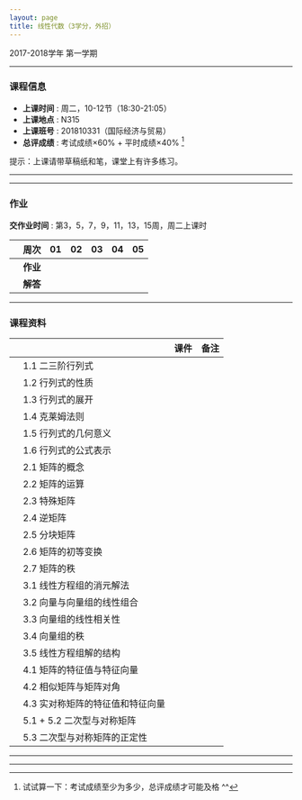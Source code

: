 ```yaml
---
layout: page
title: 线性代数（3学分，外招）
---
```



<p class="message">
  2017-2018学年 第一学期
</p>


---

### 课程信息


- __上课时间__ : 周二，10-12节（18:30-21:05）
- __上课地点__ : N315
- __上课班号__ : 201810331（国际经济与贸易）
- __总评成绩__ : 考试成绩×60% + 平时成绩×40% [^exam]

[^exam]: 试试算一下：考试成绩至少为多少，总评成绩才可能及格 ^^

提示：上课请带草稿纸和笔，课堂上有许多练习。

---

---

### 作业

__交作业时间__ : 第3，5，7，9，11，13，15周，周二上课时

|        |    周次    | 01 | 02 | 03 |	04 | 05 |
|:--------:|--------:|:------:|:------:|:------:|:------:|:------:|
|	| __作业__ 	|	<a href="HW/HW_01_2017_NM.pdf" target="_blank"><i class="fa fa-file-pdf-o" aria-hidden="true"></i></a>   | <a href="HW/HW_02_2017_NM.pdf" target="_blank"><i class="fa fa-file-pdf-o" aria-hidden="true"></i></a>	| <a href="HW/HW_03_2017_NM.pdf" target="_blank"><i class="fa fa-file-pdf-o" aria-hidden="true"></i></a>	 	|	<a href="HW/HW_04_2017_NM.pdf" target="_blank"><i class="fa fa-file-pdf-o" aria-hidden="true"></i></a>  	|	   |
|	| __解答__ 	| <a href="HW_sol/HW_01_sol_2017_NM.pdf" target="_blank"><i class="fa fa-file-pdf-o" aria-hidden="true"></i></a>	  |    <a href="HW_sol/HW_02_sol_2017_NM.pdf" target="_blank"><i class="fa fa-file-pdf-o" aria-hidden="true"></i></a>	|	    |		|		|

---

### 课程资料

|        |        | 课件 |	备注 |
|:--------:|:--------|:-----:|:------:|
|  | 1.1 二三阶行列式 |  <a href="lectures/1_1_二三阶行列式_NM_2017.pdf" target="_blank"><i class="fa fa-file-pdf-o" aria-hidden="true"></i></a>    |     |
|  | 1.2 行列式的性质 |  <a href="lectures/1_2_行列式的定义与性质_NM_2017.pdf" target="_blank"><i class="fa fa-file-pdf-o" aria-hidden="true"></i></a>   |     |
|  | 1.3 行列式的展开 |   <a href="lectures/1_3_行列式的展开_NM_2017.pdf" target="_blank"><i class="fa fa-file-pdf-o" aria-hidden="true"></i></a>     |     |
|  | 1.4 克莱姆法则 |   <a href="lectures/1_4_克莱姆法则_NM_2017.pdf" target="_blank"><i class="fa fa-file-pdf-o" aria-hidden="true"></i></a>      |     |
|  | 1.5 行列式的几何意义 |  <a href="lectures/1_5_行列式的几何意义_NM_2017.pdf" target="_blank"><i class="fa fa-file-pdf-o" aria-hidden="true"></i></a>      |     |
|  | 1.6 行列式的公式表示 |  <a href="lectures/1_6_行列式的公式表示_NM_2017.pdf" target="_blank"><i class="fa fa-file-pdf-o" aria-hidden="true"></i></a>     |     |
|  | 2.1 矩阵的概念 | <a href="lectures/2_1_矩阵的概念_NM_2017.pdf" target="_blank"><i class="fa fa-file-pdf-o" aria-hidden="true"></i></a>    |     |
|  | 2.2 矩阵的运算 |   <a href="lectures/2_2_矩阵的运算_NM_2017.pdf" target="_blank"><i class="fa fa-file-pdf-o" aria-hidden="true"></i></a>     |     |
|  | 2.3 特殊矩阵 |         |     |
|  | 2.4 逆矩阵 |     |        |
|  | 2.5 分块矩阵 |     |       |
|  | 2.6 矩阵的初等变换 |       |     |
|  | 2.7 矩阵的秩 |     |         |
|  | 3.1 线性方程组的消元解法 |      |         |
|  | 3.2 向量与向量组的线性组合 |     |        |
|  | 3.3 向量组的线性相关性 |     |           |
|  | 3.4 向量组的秩 |     |         |
|  | 3.5 线性方程组解的结构 |    |          |
|  | 4.1 矩阵的特征值与特征向量 |     |        |
|  | 4.2 相似矩阵与矩阵对角 |     |     |
|  | 4.3 实对称矩阵的特征值和特征向量 |        |     |
|  | 5.1 + 5.2 二次型与对称矩阵 |      |         |
|  | 5.3 二次型与对称矩阵的正定性 |        |     |




---


---